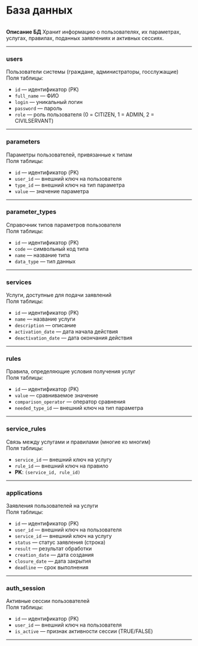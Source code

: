 # **База данных**

![]()

**Описание БД**
Хранит информацию о пользователях, их параметрах, услугах, правилах, поданных заявлениях и активных сессиях.

---

### **users**  
Пользователи системы (граждане, администраторы, госслужащие)  
Поля таблицы:
- `id` — идентификатор (PK)  
- `full_name` — ФИО  
- `login` — уникальный логин  
- `password` — пароль  
- `role` — роль пользователя (0 = CITIZEN, 1 = ADMIN, 2 = CIVILSERVANT)

---

### **parameters**  
Параметры пользователей, привязанные к типам  
Поля таблицы:
- `id` — идентификатор (PK)  
- `user_id` — внешний ключ на пользователя  
- `type_id` — внешний ключ на тип параметра  
- `value` — значение параметра

---
### **parameter_types**  
Справочник типов параметров пользователя  
Поля таблицы:
- `id` — идентификатор (PK)  
- `code` — символьный код типа  
- `name` — название типа  
- `data_type` — тип данных

---

### **services**  
Услуги, доступные для подачи заявлений  
Поля таблицы:
- `id` — идентификатор (PK)  
- `name` — название услуги  
- `description` — описание  
- `activation_date` — дата начала действия  
- `deactivation_date` — дата окончания действия

---

### **rules**  
Правила, определяющие условия получения услуг  
Поля таблицы:
- `id` — идентификатор (PK)  
- `value` — сравниваемое значение  
- `comparison_operator` — оператор сравнения  
- `needed_type_id` — внешний ключ на тип параметра

---

### **service_rules**  
Связь между услугами и правилами (многие ко многим)  
Поля таблицы:
- `service_id` — внешний ключ на услугу  
- `rule_id` — внешний ключ на правило  
- **PK**: `(service_id, rule_id)`

---

### **applications**  
Заявления пользователей на услуги  
Поля таблицы:
- `id` — идентификатор (PK)  
- `user_id` — внешний ключ на пользователя  
- `service_id` — внешний ключ на услугу  
- `status` — статус заявления (строка)  
- `result` — результат обработки  
- `creation_date` — дата создания  
- `closure_date` — дата закрытия  
- `deadline` — срок выполнения

---

### **auth_session**  
Активные сессии пользователей  
Поля таблицы:
- `id` — идентификатор (PK)  
- `user_id` — внешний ключ на пользователя  
- `is_active` — признак активности сессии (TRUE/FALSE)  

--- 
